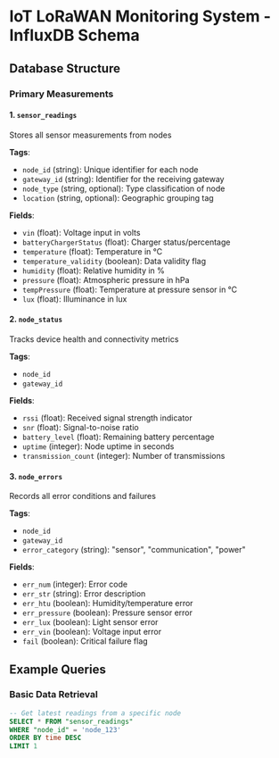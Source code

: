 # IoT LoRaWAN Monitoring System - InfluxDB Schema

## Database Structure

### Primary Measurements

#### 1. `sensor_readings`
Stores all sensor measurements from nodes

**Tags**:
- `node_id` (string): Unique identifier for each node
- `gateway_id` (string): Identifier for the receiving gateway
- `node_type` (string, optional): Type classification of node
- `location` (string, optional): Geographic grouping tag

**Fields**:
- `vin` (float): Voltage input in volts
- `batteryChargerStatus` (float): Charger status/percentage
- `temperature` (float): Temperature in °C
- `temperature_validity` (boolean): Data validity flag
- `humidity` (float): Relative humidity in %
- `pressure` (float): Atmospheric pressure in hPa
- `tempPressure` (float): Temperature at pressure sensor in °C
- `lux` (float): Illuminance in lux

#### 2. `node_status`
Tracks device health and connectivity metrics

**Tags**:
- `node_id`
- `gateway_id`

**Fields**:
- `rssi` (float): Received signal strength indicator
- `snr` (float): Signal-to-noise ratio
- `battery_level` (float): Remaining battery percentage
- `uptime` (integer): Node uptime in seconds
- `transmission_count` (integer): Number of transmissions

#### 3. `node_errors`
Records all error conditions and failures

**Tags**:
- `node_id`
- `gateway_id`
- `error_category` (string): "sensor", "communication", "power"

**Fields**:
- `err_num` (integer): Error code
- `err_str` (string): Error description
- `err_htu` (boolean): Humidity/temperature error
- `err_pressure` (boolean): Pressure sensor error
- `err_lux` (boolean): Light sensor error
- `err_vin` (boolean): Voltage input error
- `fail` (boolean): Critical failure flag

## Example Queries

### Basic Data Retrieval
```sql
-- Get latest readings from a specific node
SELECT * FROM "sensor_readings" 
WHERE "node_id" = 'node_123' 
ORDER BY time DESC 
LIMIT 1